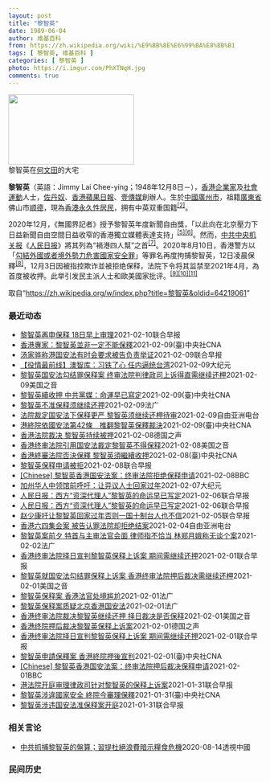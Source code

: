 ```yaml
---
layout: post
title: "黎智英"
date: 1989-06-04
author: 维基百科
from: https://zh.wikipedia.org/wiki/%E9%BB%8E%E6%99%BA%E8%8B%B1
tags: [ 黎智英, 维基百科 ]
categories: [ 黎智英 ]
photo: https://i.imgur.com/PhXTNqH.jpg
comments: true
---
```

<div class="mw-parser-output"><div id="noteTA-3146cf78" class="noteTA"><div class="noteTA-group"><div data-noteta-group-source="module" data-noteta-group="IT"></div></div><div class="noteTA-local"><div data-noteta-code="zh:巧克力; zh-tw:巧克力; zh-hk:朱古力; zh-cn:巧克力;"></div><div data-noteta-code="zh-tw:黑道; zh-hk:黑社會; zh-cn:黑社会;"></div><div data-noteta-code="zh-tw:飯店; zh-hk:酒店; zh-cn:饭店;"></div><div data-noteta-code="zh-tw:伍佛維茲; zh-hk:沃夫維茲 ;zh-cn:沃尔福威茨;"></div></div></div>

<div class="thumb tright"><div class="thumbinner" style="width:252px;"><a href="/wiki/File:Jimmy_Lai_Chee-ying_home_in_Ho_Man_Tin_20200418.png" class="image"><img alt="" src="//upload.wikimedia.org/wikipedia/commons/thumb/9/9f/Jimmy_Lai_Chee-ying_home_in_Ho_Man_Tin_20200418.png/250px-Jimmy_Lai_Chee-ying_home_in_Ho_Man_Tin_20200418.png" decoding="async" width="250" height="140" class="thumbimage" srcset="//upload.wikimedia.org/wikipedia/commons/thumb/9/9f/Jimmy_Lai_Chee-ying_home_in_Ho_Man_Tin_20200418.png/375px-Jimmy_Lai_Chee-ying_home_in_Ho_Man_Tin_20200418.png 1.5x, //upload.wikimedia.org/wikipedia/commons/thumb/9/9f/Jimmy_Lai_Chee-ying_home_in_Ho_Man_Tin_20200418.png/500px-Jimmy_Lai_Chee-ying_home_in_Ho_Man_Tin_20200418.png 2x" data-file-width="861" data-file-height="481"></a>  <div class="thumbcaption"><div class="magnify"><a href="/wiki/File:Jimmy_Lai_Chee-ying_home_in_Ho_Man_Tin_20200418.png" class="internal" title="放大"></a></div>黎智英在<a href="/wiki/%E4%BD%95%E6%96%87%E7%94%B0" title="何文田">何文田</a>的大宅</div></div></div>
<p><b>黎智英</b>（英語：<span lang="en">Jimmy Lai Chee-ying</span>；1948年12月8日<span class="useeditintro" title="Template:BLP editintro">－</span>），<a href="/wiki/%E9%A6%99%E6%B8%AF" title="香港">香港</a><a href="/wiki/%E4%BC%81%E4%B8%9A%E5%AE%B6" title="企业家">企業家</a>及<a href="/wiki/%E7%A4%BE%E6%9C%83%E9%81%8B%E5%8B%95" title="社會運動">社會運動</a>人士，<a href="/wiki/%E4%BD%90%E4%B8%B9%E5%A5%B4" title="佐丹奴">佐丹奴</a>、<a href="/wiki/%E8%98%8B%E6%9E%9C%E6%97%A5%E5%A0%B1_(%E9%A6%99%E6%B8%AF)" title="蘋果日報 (香港)">香港蘋果日報</a>、<a href="/wiki/%E5%A3%B9%E5%82%B3%E5%AA%92" title="壹傳媒">壹傳媒</a>創辦人。生於<a href="/wiki/%E4%B8%AD%E8%8F%AF%E6%B0%91%E5%9C%8B_(%E5%A4%A7%E9%99%B8%E6%99%82%E6%9C%9F)" class="mw-redirect" title="中華民國 (大陸時期)">中國</a><a href="/wiki/%E5%BB%A3%E5%B7%9E%E5%B8%82_(%E4%B8%AD%E8%8F%AF%E6%B0%91%E5%9C%8B)" title="廣州市 (中華民國)">廣州市</a>，祖籍<a href="/wiki/%E5%BB%A3%E6%9D%B1%E7%9C%81_(%E4%B8%AD%E8%8F%AF%E6%B0%91%E5%9C%8B)" title="廣東省 (中華民國)">廣東省</a>佛山市<a href="/wiki/%E9%A1%BA%E5%BE%B7" class="mw-redirect" title="顺德">顺德</a>，現為<a href="/wiki/%E9%A6%99%E6%B8%AF%E5%B1%85%E6%B0%91#永久性居民" title="香港居民">香港永久性居民</a>，拥有中英双重国籍<sup id="cite_ref-a1_3-2" class="reference"><a href="#cite_note-a1-3">[2]</a></sup>。
</p><p>2020年12月，《無國界記者》授予黎智英年度新聞自由獎，「以此向在北京壓力下日益新聞自由空間日益收窄的香港獨立媒體表達支持」<sup id="cite_ref-7" class="reference"><a href="#cite_note-7">[5]</a></sup><sup id="cite_ref-8" class="reference"><a href="#cite_note-8">[6]</a></sup>。然而，<a href="/wiki/%E4%B8%AD%E5%85%B1%E4%B8%AD%E5%A4%AE%E6%9C%BA%E5%85%B3%E6%8A%A5" title="中共中央机关报">中共中央机关报</a>《<a href="/wiki/%E4%BA%BA%E6%B0%91%E6%97%A5%E6%8A%A5" title="人民日报">人民日报</a>》將其列為“禍港四人幫”之首<sup id="cite_ref-9" class="reference"><a href="#cite_note-9">[7]</a></sup>。2020年8月10日，香港警方以「<a href="/wiki/%E4%B8%AD%E8%8F%AF%E4%BA%BA%E6%B0%91%E5%85%B1%E5%92%8C%E5%9C%8B%E9%A6%99%E6%B8%AF%E7%89%B9%E5%88%A5%E8%A1%8C%E6%94%BF%E5%8D%80%E7%B6%AD%E8%AD%B7%E5%9C%8B%E5%AE%B6%E5%AE%89%E5%85%A8%E6%B3%95" title="中華人民共和國香港特別行政區維護國家安全法">勾結外國或者境外勢力危害國家安全罪</a>」等罪名再度拘捕黎智英，12日凌晨保釋<sup id="cite_ref-10" class="reference"><a href="#cite_note-10">[8]</a></sup>，12月3日因被指控欺诈並被拒绝保释，法院下令将其监禁至2021年4月，為首度被收押。此举引发民主派人士和歐美國家批评。<sup id="cite_ref-11" class="reference"><a href="#cite_note-11">[9]</a></sup><sup id="cite_ref-12" class="reference"><a href="#cite_note-12">[10]</a></sup><sup id="cite_ref-over100_13-0" class="reference"><a href="#cite_note-over100-13">[11]</a></sup>
</p>
</div><noscript><img src="//zh.wikipedia.org/wiki/Special:CentralAutoLogin/start?type=1x1" alt="" title="" width="1" height="1" style="border: none; position: absolute;"></noscript>
<div class="printfooter">取自“<a dir="ltr" href="https://zh.wikipedia.org/w/index.php?title=黎智英&amp;oldid=64219061">https://zh.wikipedia.org/w/index.php?title=黎智英&amp;oldid=64219061</a>”</div><div id="recent-news"><h3>最近动态</h3><ul><li><a href="https://nodebe4.github.io/waimei/2021-02-10/%E9%BB%8E%E6%99%BA%E8%8B%B1%E5%86%8D%E7%94%B3%E4%BF%9D%E9%87%8A-18%E6%97%A5%E6%97%A9%E4%B8%8A%E5%AE%A1%E7%90%86" title="黎智英再申保释 18日早上审理—— 香港终审法院周二（9日）拒绝黎智英此前的保释后，黎智英昨天（10日）再次向高院提出保释申请。图为黎智英周二抵达香港终审法院时照片。（路透社） 壹传媒创办人黎智...">黎智英再申保释 18日早上审理</a><time>2021-02-10</time><a class="tag">联合早报</a></li>
<li><a href="https://nodebe4.github.io/waimei/2021-02-09/%E9%A6%99%E6%B8%AF%E5%B0%88%E5%AE%B6-%E9%BB%8E%E6%99%BA%E8%8B%B1%E4%B8%A6%E9%9D%9E%E4%B8%80%E5%AE%9A%E4%B8%8D%E8%83%BD%E4%BF%9D%E9%87%8B" title="香港專家：黎智英並非一定不能保釋—— （中央社記者張謙香港10日電）香港終審法院昨天推翻壹傳媒集團創辦人黎智英稍早前獲准保釋的裁決。此事引起廣泛討論，有專家今天說，終院的判決有其合理性，但黎智英...">香港專家：黎智英並非一定不能保釋</a><time>2021-02-09</time><a class="tag">(臺)中央社CNA</a></li>
<li><a href="https://nodebe4.github.io/waimei/2021-02-09/%E6%B1%A4%E5%AE%B6%E9%AA%85%E7%A7%B0%E6%B8%AF%E5%9B%BD%E5%AE%89%E6%B3%95%E6%9C%89%E6%97%B6%E4%BC%9A%E8%A6%81%E6%B1%82%E8%A2%AB%E5%91%8A%E8%B4%9F%E8%B4%A3%E4%B8%BE%E8%AF%81" title="汤家骅称港国安法有时会要求被告负责举证—— 香港壹传媒集团创办人黎智英被控违反《香港国安法》的案件，终审法院昨裁定律政司就黎智英保释的上诉得直，裁决指国安法第42条对保释的门槛，较一般法例严格得...">汤家骅称港国安法有时会要求被告负责举证</a><time>2021-02-09</time><a class="tag">联合早报</a></li>
<li><a href="https://nodebe4.github.io/waimei/2021-02-09/%E5%BD%B9%E6%83%85%E6%9C%80%E5%89%8D%E7%BA%BF-%E6%BE%B3%E6%99%BA%E5%BA%93-%E4%B9%A0%E9%93%81%E4%BA%86%E5%BF%83-%E4%BB%BB%E5%86%85%E9%80%BC%E7%BB%9F%E5%8F%B0%E6%B9%BE" title="【役情最前线】澳智库：习铁了心 任内逼统台湾—— 【大纪元2021年02月10日讯】（大纪元香港新闻中心报导）香港终审法院撤销保释，壹传媒创办人黎智英无法回家过年；香港停止承认双重国籍，英恐无法...">【役情最前线】澳智库：习铁了心 任内逼统台湾</a><time>2021-02-09</time><a class="tag">大纪元</a></li>
<li><a href="https://nodebe4.github.io/waimei/2021-02-09/%E9%BB%8E%E6%99%BA%E8%8B%B1%E5%9B%BD%E5%AE%89%E6%B3%95%E5%8B%BE%E7%BB%93%E7%BD%AA%E4%BF%9D%E9%87%8A%E6%A1%88-%E7%BB%88%E5%AE%A1%E6%B3%95%E9%99%A2%E5%88%A4%E5%BE%8B%E6%94%BF%E5%8F%B8%E4%B8%8A%E8%AF%89%E5%BE%97%E7%9B%B4%E9%9C%80%E7%BB%A7%E7%BB%AD%E8%BF%98%E6%9F%99" title="黎智英国安法勾结罪保释案 终审法院判律政司上诉得直需继续还柙—— Tue, 09 Feb 2021 18:35:36 GMT 香港壹传媒创办人黎智英2021年2月9日离开终审法院(路透社照片) ...">黎智英国安法勾结罪保释案 终审法院判律政司上诉得直需继续还柙</a><time>2021-02-09</time><a class="tag">美国之音</a></li>
<li><a href="https://nodebe4.github.io/waimei/2021-02-09/%E9%BB%8E%E6%99%BA%E8%8B%B1%E7%BA%8C%E6%94%B6%E6%8A%BC-%E4%B8%AD%E5%85%B1%E9%BB%A8%E5%AA%92-%E5%91%BD%E9%81%8B%E6%97%A9%E5%B7%B2%E5%AF%AB%E5%AE%9A" title="黎智英續收押 中共黨媒：命運早已寫定—— （中央社台北9日電）香港終審法院今天推翻壹傳媒集團創辦人黎智英的保釋裁決，黎智英繼續收押。終審法院這項裁決前，黨媒人民日報3天前發文斷言稱，「叛國亂港黎...">黎智英續收押 中共黨媒：命運早已寫定</a><time>2021-02-09</time><a class="tag">(臺)中央社CNA</a></li>
<li><a href="https://nodebe4.github.io/waimei/2021-02-09/%E9%BB%8E%E6%99%BA%E8%8B%B1%E4%B8%8D%E5%87%86%E4%BF%9D%E9%87%8A%E9%A1%BB%E7%BB%A7%E7%BB%AD%E8%BF%98%E6%8A%BC" title="黎智英不准保释须继续还押—— 09/02/2021 - 10:10 律政司就壹传媒创办人黎智英的国安法保释案件上诉，终审法院上周一开庭听罢陈词后，于今早10时颁下判词，裁定律政司上诉得直，撤销保...">黎智英不准保释须继续还押</a><time>2021-02-09</time><a class="tag">法广</a></li>
<li><a href="https://nodebe4.github.io/waimei/2021-02-09/%E6%B3%95%E9%99%A2%E8%A3%81%E5%AE%9A%E5%9B%BD%E5%AE%89%E6%B3%95%E4%B8%8B%E4%BF%9D%E9%87%8A%E6%9B%B4%E4%B8%A5-%E9%BB%8E%E6%99%BA%E8%8B%B1%E9%A1%BB%E7%BB%A7%E7%BB%AD%E8%BF%98%E6%9F%99%E5%BE%85%E5%AE%A1" title="法院裁定国安法下保释更严 黎智英须继续还柙待审—— 壹传媒创办人黎智英被控欺诈以及《港区国安法》的“勾结外国或境外势力危害国家安全”罪，高等法院早前获准他保释，但律政司随即提出上诉，终审法院周二...">法院裁定国安法下保释更严   黎智英须继续还柙待审</a><time>2021-02-09</time><a class="tag">自由亚洲电台</a></li>
<li><a href="https://nodebe4.github.io/waimei/2021-02-09/%E6%B8%AF%E7%B5%82%E9%99%A2%E4%BE%9D%E5%9C%8B%E5%AE%89%E6%B3%95%E7%AC%AC42%E6%A2%9D-%E6%8E%A8%E7%BF%BB%E9%BB%8E%E6%99%BA%E8%8B%B1%E4%BF%9D%E9%87%8B%E8%A3%81%E6%B1%BA" title="港終院依國安法第42條　推翻黎智英保釋裁決—— （中央社記者張謙香港9日電）香港終審法院今天推翻壹傳媒集團創辦人黎智英的保釋裁決，並指高等法院原審法官批准黎智英保釋時，錯誤將國安法第42條的問題...">港終院依國安法第42條　推翻黎智英保釋裁決</a><time>2021-02-09</time><a class="tag">(臺)中央社CNA</a></li>
<li><a href="https://nodebe4.github.io/waimei/2021-02-08/%E9%A6%99%E6%B8%AF%E6%B3%95%E9%99%A2%E8%A3%81%E5%86%B3-%E9%BB%8E%E6%99%BA%E8%8B%B1%E6%8C%81%E7%BB%AD%E8%A2%AB%E6%8A%BC" title="香港法院裁决 黎智英持续被押—— 2021-02-09T05:21:42.197Z 香港终审法院2月9日裁决结果出炉，将继续收押黎智英。 （德国之声中文网）香港终审法院星期二（2月9日）宣布对壹...">香港法院裁决 黎智英持续被押</a><time>2021-02-08</time><a class="tag">德国之声</a></li>
<li><a href="https://nodebe4.github.io/waimei/2021-02-08/%E9%A6%99%E6%B8%AF%E7%BB%88%E5%AE%A1%E6%B3%95%E9%99%A2%E5%BC%95%E7%94%A8%E5%9B%BD%E5%AE%89%E6%B3%95%E8%A3%81%E5%AE%9A%E9%BB%8E%E6%99%BA%E8%8B%B1%E4%B8%8D%E5%BE%97%E4%BF%9D%E9%87%8A" title="香港终审法院引用国安法裁定黎智英不得保释—— Tue, 09 Feb 2021 04:47:32 GMT 黎智英2021年2月9日乘囚车抵达香港终审法院（路透社） 香港终审法院裁定著名民主派人士...">香港终审法院引用国安法裁定黎智英不得保释</a><time>2021-02-08</time><a class="tag">美国之音</a></li>
<li><a href="https://nodebe4.github.io/waimei/2021-02-08/%E9%A6%99%E6%B8%AF%E7%B5%82%E5%AF%A9%E6%B3%95%E9%99%A2%E5%90%A6%E6%B1%BA%E4%BF%9D%E9%87%8B-%E9%BB%8E%E6%99%BA%E8%8B%B1%E9%A0%88%E7%B9%BC%E7%BA%8C%E6%94%B6%E6%8A%BC" title="香港終審法院否決保釋 黎智英須繼續收押—— 綜合電子媒體的報導，香港終審法院9日就壹傳媒集團創辦人黎智英（右）的保釋案宣判決，裁定律政司上訴勝訴，黎智英需要繼續收押。（圖取自立場新聞） （中央社...">香港終審法院否決保釋 黎智英須繼續收押</a><time>2021-02-08</time><a class="tag">(臺)中央社CNA</a></li>
<li><a href="https://nodebe4.github.io/waimei/2021-02-08/%E9%BB%8E%E6%99%BA%E8%8B%B1%E4%BF%9D%E9%87%8A%E7%94%B3%E8%AF%B7%E8%A2%AB%E6%8B%92" title="黎智英保释申请被拒—— 香港终审法院裁定壹传媒集团创办人黎智英因涉嫌违反《香港国安法》，不可以保释。图为黎智英9日上午抵达法院时聆听判词。（路透社） 香港终审法院就壹传媒集团创办人黎智英因涉嫌违...">黎智英保释申请被拒</a><time>2021-02-08</time><a class="tag">联合早报</a></li>
<li><a href="https://nodebe4.github.io/waimei/2021-02-08/Chinese-%E9%BB%8E%E6%99%BA%E8%8B%B1%E9%A6%99%E6%B8%AF%E5%9B%BD%E5%AE%89%E6%B3%95%E6%A1%88-%E7%BB%88%E5%AE%A1%E6%B3%95%E9%99%A2%E6%8B%92%E7%BB%9D%E4%BF%9D%E9%87%8A%E7%94%B3%E8%AF%B7" title="[Chinese] 黎智英香港国安法案：终审法院拒绝保释申请—— 黎智英香港国安法案：终审法院拒绝保释申请 17 分钟前 图像来源，Reuters 图像加注文字， 黎智英自去年12月3日起被收押...">[Chinese] 黎智英香港国安法案：终审法院拒绝保释申请</a><time>2021-02-08</time><a class="tag">BBC</a></li>
<li><a href="https://nodebe4.github.io/waimei/2021-02-07/%E5%8A%A0%E5%B7%9E%E5%8D%8E%E4%BA%BA%E4%B8%AD%E9%A2%86%E9%A6%86%E5%89%8D%E5%91%BC%E5%90%81-%E8%AE%A9%E5%BC%82%E8%AE%AE%E4%BA%BA%E5%A3%AB%E5%9B%9E%E5%AE%B6%E8%BF%87%E5%B9%B4" title="加州华人中领馆前呼吁：让异议人士回家过年—— 【大纪元2021年02月08日讯】（大纪元记者徐绣惠洛杉矶报导）周日（2月7日），洛杉矶中领馆前聚集了数十名华人齐呼吁：“让黎智英回家过年”、“让黄...">加州华人中领馆前呼吁：让异议人士回家过年</a><time>2021-02-07</time><a class="tag">大纪元</a></li>
<li><a href="https://nodebe4.github.io/waimei/2021-02-06/%E4%BA%BA%E6%B0%91%E6%97%A5%E6%8A%A5-%E8%A5%BF%E6%96%B9-%E8%B5%84%E6%B7%B1%E4%BB%A3%E7%90%86%E4%BA%BA-%E9%BB%8E%E6%99%BA%E8%8B%B1%E7%9A%84%E5%91%BD%E8%BF%90%E6%97%A9%E5%B7%B2%E5%86%99%E5%AE%9A" title="人民日报：西方“资深代理人”黎智英的命运早已写定—— 针对香港壹传媒创始人黎智英保释上诉案日前在香港终审法院开庭审理，人民日报发评论文章批评黎智英作为美西方势力的“资深代理人”，长期与境外敌对势...">人民日报：西方“资深代理人”黎智英的命运早已写定</a><time>2021-02-06</time><a class="tag">联合早报</a></li>
<li><a href="https://nodebe4.github.io/waimei/2021-02-06/%E4%BA%BA%E6%B0%91%E6%97%A5%E6%8A%A5-%E8%A5%BF%E6%96%B9-%E8%B5%84%E6%B7%B1%E4%BB%A3%E7%90%86%E4%BA%BA-%E9%BB%8E%E6%99%BA%E8%8B%B1%E7%9A%84%E5%91%BD%E8%BF%90%E6%97%A9%E5%B7%B2%E5%86%99%E5%AE%9A" title="人民日报：西方“资深代理人”黎智英的命运早已写定—— 针对香港壹传媒创始人黎智英保释上诉案日前在香港终审法院开庭审理，人民日报发评论文章批评黎智英作为美西方势力的“资深代理人”，长期与境外敌对势...">人民日报：西方“资深代理人”黎智英的命运早已写定</a><time>2021-02-06</time><a class="tag">联合早报</a></li>
<li><a href="https://nodebe4.github.io/waimei/2021-02-05/%E8%B5%B5%E5%B0%91%E5%BA%B7%E5%90%81%E8%AE%A9%E9%BB%8E%E6%99%BA%E8%8B%B1%E5%9B%9E%E5%AE%B6%E8%BF%87%E5%B9%B4%E5%90%A6%E5%88%99%E4%B8%80%E5%9B%BD%E5%8D%81%E5%88%B6%E5%8F%B0%E4%BA%BA%E4%B9%9F%E4%B8%8D%E4%BF%A1" title="赵少康吁让黎智英回家过年否则一国十制台人也不信—— 重回国民党的台湾媒体人赵少康今天（5日）呼吁北京与香港政府让壹传媒创办人黎智英回家过年，并担心如果香港“再这样搞下去”，不要说一国两制，就算是...">赵少康吁让黎智英回家过年否则一国十制台人也不信</a><time>2021-02-05</time><a class="tag">联合早报</a></li>
<li><a href="https://nodebe4.github.io/waimei/2021-02-04/%E9%A6%99%E6%B8%AF%E5%85%AD%E5%9B%9B%E9%9B%86%E4%BC%9A%E6%A1%88-%E8%A2%AB%E5%91%8A%E8%AE%A4%E7%BD%AA%E6%B3%95%E9%99%A2%E5%8D%B4%E6%8B%92%E7%BB%9D%E7%BB%93%E6%A1%88" title="香港六四集会案 被告认罪法院却拒绝结案—— 香港警方去年以疫情为理由禁止“六四”集会，但支联会仍呼吁市民自发到维园点烛光。支联会主席李卓人、前香港众志秘书长黄之锋以及壹传媒集团创办人黎智英等共2...">香港六四集会案   被告认罪法院却拒绝结案</a><time>2021-02-04</time><a class="tag">自由亚洲电台</a></li>
<li><a href="https://nodebe4.github.io/waimei/2021-02-02/%E9%BB%8E%E6%99%BA%E8%8B%B1%E6%A1%88%E5%89%8D%E5%A4%95-%E7%89%B9%E9%A6%96%E4%B8%8E%E4%B8%BB%E5%AE%A1%E6%B3%95%E5%AE%98%E4%BC%9A%E9%9D%A2-%E5%BE%8B%E5%B8%88%E6%8C%87%E4%B8%8D%E6%81%B0%E5%BD%93-%E6%9E%97%E9%83%91%E6%9C%88%E5%A8%A5%E7%A7%B0%E6%97%A0%E8%B0%88%E4%B8%AA%E6%A1%88" title="黎智英案前夕 特首与主审法官会面 律师指不恰当 林郑月娥称无谈个案—— 02/02/2021 - 09:55 在香港最高的终审法院就被控违反《港区国安法》的传媒东主黎智英的保释问题展开聆讯前四天...">黎智英案前夕 特首与主审法官会面 律师指不恰当 林郑月娥称无谈个案</a><time>2021-02-02</time><a class="tag">法广</a></li>
<li><a href="https://nodebe4.github.io/waimei/2021-02-01/%E9%A6%99%E6%B8%AF%E7%BB%88%E5%AE%A1%E6%B3%95%E9%99%A2%E6%8B%A9%E6%97%A5%E5%AE%A3%E5%88%A4%E9%BB%8E%E6%99%BA%E8%8B%B1%E4%BF%9D%E9%87%8A%E4%B8%8A%E8%AF%89%E6%A1%88-%E6%9C%9F%E9%97%B4%E9%9C%80%E7%BB%A7%E7%BB%AD%E8%BF%98%E6%8A%BC" title="香港终审法院择日宣判黎智英保释上诉案 期间需继续还押—— 香港律政司早前就壹传媒创办人黎智英获准保释的决定上诉至香港终审法院，案件今天（2月1日）在终院进行审讯。 据《星岛日报》报道，案件由终审...">香港终审法院择日宣判黎智英保释上诉案 期间需继续还押</a><time>2021-02-01</time><a class="tag">联合早报</a></li>
<li><a href="https://nodebe4.github.io/waimei/2021-02-01/%E9%BB%8E%E6%99%BA%E8%8B%B1%E5%B0%B1%E5%9B%BD%E5%AE%89%E6%B3%95%E5%8B%BE%E7%BB%93%E7%BD%AA%E4%BF%9D%E9%87%8A%E4%B8%8A%E8%AF%89%E6%A1%88-%E9%A6%99%E6%B8%AF%E7%BB%88%E5%AE%A1%E6%B3%95%E9%99%A2%E6%8A%BC%E5%90%8E%E8%A3%81%E5%86%B3%E9%9C%80%E7%BB%A7%E7%BB%AD%E8%BF%98%E6%9F%99" title="黎智英就国安法勾结罪保释上诉案 香港终审法院押后裁决需继续还柙—— Mon, 01 Feb 2021 17:55:45 GMT 香港壹周刊创办人黎智英前去乘坐监狱面包车准备离开终审法庭（2021...">黎智英就国安法勾结罪保释上诉案 香港终审法院押后裁决需继续还柙</a><time>2021-02-01</time><a class="tag">美国之音</a></li>
<li><a href="https://nodebe4.github.io/waimei/2021-02-01/%E9%BB%8E%E6%99%BA%E8%8B%B1%E4%BF%9D%E9%87%8A%E6%A1%88-%E9%A6%99%E6%B8%AF%E6%B3%95%E5%AE%98%E5%A4%84%E5%A2%83%E5%B0%B4%E5%B0%AC" title="黎智英保释案 香港法官处境尴尬—— 01/02/2021 - 18:41 香港民主运动大佬黎智英2月1日在香港一家法院试图以合法方式质疑北京的国家安全法，以确保获得保释。法新社指出，黎智英这次潜...">黎智英保释案 香港法官处境尴尬</a><time>2021-02-01</time><a class="tag">法广</a></li>
<li><a href="https://nodebe4.github.io/waimei/2021-02-01/%E9%BB%8E%E6%99%BA%E8%8B%B1%E4%BF%9D%E9%87%8A%E6%A1%88%E8%B4%A8%E7%96%91%E5%8C%97%E4%BA%AC%E9%A6%99%E6%B8%AF%E5%9B%BD%E5%AE%89%E6%B3%95" title="黎智英保释案质疑北京香港国安法—— 01/02/2021 - 17:47 香港民主派富豪黎智英保释案今天2月1日在香港开庭。他的辩护律师在法院试图依法质疑北京在香港实施的国安法，争取黎智英获得保...">黎智英保释案质疑北京香港国安法</a><time>2021-02-01</time><a class="tag">法广</a></li>
<li><a href="https://nodebe4.github.io/waimei/2021-02-01/%E9%A6%99%E6%B8%AF%E7%BB%88%E5%AE%A1%E6%B3%95%E9%99%A2%E8%A3%81%E5%86%B3%E9%BB%8E%E6%99%BA%E8%8B%B1%E7%BB%A7%E7%BB%AD%E8%BF%98%E6%8A%BC-%E6%8B%A9%E6%97%A5%E8%A3%81%E5%86%B3%E6%98%AF%E5%90%A6%E4%BF%9D%E9%87%8A" title="香港终审法院裁决黎智英继续还押 择日裁决是否保释—— Mon, 01 Feb 2021 14:25:34 GMT 香港壹周刊创办人黎智英前去乘坐监狱面包车准备离开终审法庭。（2021年2月1日）...">香港终审法院裁决黎智英继续还押 择日裁决是否保释</a><time>2021-02-01</time><a class="tag">美国之音</a></li>
<li><a href="https://nodebe4.github.io/waimei/2021-02-01/%E9%A6%99%E6%B8%AF%E7%BB%88%E9%99%A2%E6%8A%BC%E5%90%8E%E8%A3%81%E5%86%B3%E9%BB%8E%E6%99%BA%E8%8B%B1%E4%BF%9D%E9%87%8A%E4%B8%8A%E8%AF%89%E6%A1%88" title="香港终院押后裁决黎智英保释上诉案—— 2021-02-01T12:18:00.972Z 黎智英被控“勾结外国或境外势力危害国家安全罪” （德国之声中文网）香港媒体大亨黎智英被控违反香港国安法，去...">香港终院押后裁决黎智英保释上诉案</a><time>2021-02-01</time><a class="tag">德国之声</a></li>
<li><a href="https://nodebe4.github.io/waimei/2021-02-01/%E9%A6%99%E6%B8%AF%E7%BB%88%E5%AE%A1%E6%B3%95%E9%99%A2%E6%8B%A9%E6%97%A5%E5%AE%A3%E5%88%A4%E9%BB%8E%E6%99%BA%E8%8B%B1%E4%BF%9D%E9%87%8A%E4%B8%8A%E8%AF%89%E6%A1%88-%E6%9C%9F%E9%97%B4%E9%9C%80%E7%BB%A7%E7%BB%AD%E8%BF%98%E6%8A%BC" title="香港终审法院择日宣判黎智英保释上诉案 期间需继续还押—— 香港律政司早前就壹传媒创办人黎智英获准保释的决定上诉至香港终审法院，案件今天（2月1日）在终院进行审讯。 据《星岛日报》报道，案件由终审...">香港终审法院择日宣判黎智英保释上诉案 期间需继续还押</a><time>2021-02-01</time><a class="tag">联合早报</a></li>
<li><a href="https://nodebe4.github.io/waimei/2021-02-01/%E9%BB%8E%E6%99%BA%E8%8B%B1%E7%94%B3%E8%AB%8B%E4%BF%9D%E9%87%8B%E6%A1%88-%E9%A6%99%E6%B8%AF%E7%B5%82%E9%99%A2%E6%8A%BC%E5%BE%8C%E5%AE%A3%E5%88%A4" title="黎智英申請保釋案 香港終院押後宣判—— （中央社記者張謙香港1日電）香港終審法院今天審理壹傳媒集團創辦人黎智英的保釋案，終院傍晚宣布押後宣判，黎智英需要還押看管。 終院今早審理此案，綜合本地電子...">黎智英申請保釋案 香港終院押後宣判</a><time>2021-02-01</time><a class="tag">(臺)中央社CNA</a></li>
<li><a href="https://nodebe4.github.io/waimei/2021-02-01/Chinese-%E9%BB%8E%E6%99%BA%E8%8B%B1%E9%A6%99%E6%B8%AF%E5%9B%BD%E5%AE%89%E6%B3%95%E6%A1%88-%E7%BB%88%E5%AE%A1%E6%B3%95%E9%99%A2%E6%8A%BC%E5%90%8E%E8%A3%81%E5%86%B3%E4%BF%9D%E9%87%8A%E7%94%B3%E8%AF%B7" title="[Chinese] 黎智英香港国安法案：终审法院押后裁决保释申请—— 黎智英香港国安法案：终审法院押后裁决保释申请 2021年2月1日上午9点19分 最近更新： 12 分钟前 图像来源，Reut...">[Chinese] 黎智英香港国安法案：终审法院押后裁决保释申请</a><time>2021-02-01</time><a class="tag">BBC</a></li>
<li><a href="https://nodebe4.github.io/waimei/2021-01-31/%E6%B8%AF%E6%B3%95%E9%99%A2%E5%BC%80%E5%BA%AD%E5%AE%A1%E7%90%86%E5%BE%8B%E6%94%BF%E5%8F%B8%E9%92%88%E5%AF%B9%E9%BB%8E%E6%99%BA%E8%8B%B1%E7%9A%84%E4%BF%9D%E9%87%8A%E4%B8%8A%E8%AF%89%E6%A1%88" title="港法院开庭审理律政司针对黎智英的保释上诉案—— 香港终审法院今天（2月1日）开庭审理律政司针对壹传媒创办人黎智英的保释上诉案。 据香港《明报》报道，上诉案开庭前，不少人在终审法院外排队等候进入法...">港法院开庭审理律政司针对黎智英的保释上诉案</a><time>2021-01-31</time><a class="tag">联合早报</a></li>
<li><a href="https://nodebe4.github.io/waimei/2021-01-31/%E9%BB%8E%E6%99%BA%E8%8B%B1%E6%B6%89%E9%81%95%E5%9C%8B%E5%AE%B6%E5%AE%89%E5%85%A8-%E7%B5%82%E9%99%A2%E4%BB%8A%E5%AF%A9%E7%90%86%E4%BF%9D%E9%87%8B" title="黎智英涉違國家安全 終院今審理保釋—— （中央社記者張謙香港1日電）香港終審法院預定今天審理壹傳媒集團創辦人申請保釋的案件，黎智英早上已抵達終院出席聆訊。 當局早前依港區維護國家安全法起訴黎智英...">黎智英涉違國家安全 終院今審理保釋</a><time>2021-01-31</time><a class="tag">(臺)中央社CNA</a></li>
<li><a href="https://nodebe4.github.io/waimei/2021-01-31/%E9%BB%8E%E6%99%BA%E8%8B%B1%E6%B6%89%E8%BF%9D%E5%9B%BD%E5%AE%89%E6%B3%95%E5%87%86%E4%BF%9D%E9%87%8A%E6%A1%88%E5%BC%80%E5%BA%AD" title="黎智英涉违国安法准保释案开庭—— 多罪缠身的壹传媒创办人黎智英先后被控欺诈罪及《香港国安法》中的勾结外国或者境外势力危害国家安全罪，香港高等法院法官李运腾去年12月23日批准黎智英保释，但是该案...">黎智英涉违国安法准保释案开庭</a><time>2021-01-31</time><a class="tag">联合早报</a></li>
</ul></div><div id="open-opinion"><h3>相关言论</h3><ul><li><a href="https://nodebe4.github.io/opinion/2020-08-14/%E4%B8%AD%E5%85%B1%E6%8A%93%E6%8D%95%E9%BB%8E%E6%99%BA%E8%8B%B1%E7%9A%84%E7%9B%A4%E7%AE%97-%E7%BF%92%E6%8F%90%E6%9D%9C%E7%B5%95%E6%B5%AA%E8%B2%BB%E6%9A%97%E7%A4%BA%E7%B3%A7%E9%A3%9F%E5%8D%B1%E6%A9%9F/" title="透視中國">中共抓捕黎智英的盤算；習提杜絕浪費暗示糧食危機</a><time>2020-08-14</time><a class="tag">透視中國</a></li>
</ul></div><div id="mjls-record"><h3>民间历史</h3><ul></ul></div>